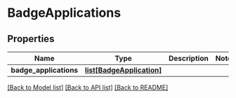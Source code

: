 # BadgeApplications

## Properties
Name | Type | Description | Notes
------------ | ------------- | ------------- | -------------
**badge_applications** | [**list[BadgeApplication]**](BadgeApplication.md) |  | 

[[Back to Model list]](../README.md#documentation-for-models) [[Back to API list]](../README.md#documentation-for-api-endpoints) [[Back to README]](../README.md)


